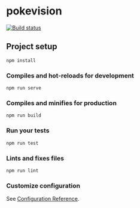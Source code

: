 # pokevision
[![Build status](https://andrejk.visualstudio.com/tech-olympics/_apis/build/status/tech-olympics-Node.js-CI)](https://andrejk.visualstudio.com/tech-olympics/_build/latest?definitionId=30)

## Project setup
```
npm install
```

### Compiles and hot-reloads for development
```
npm run serve
```

### Compiles and minifies for production
```
npm run build
```

### Run your tests
```
npm run test
```

### Lints and fixes files
```
npm run lint
```

### Customize configuration
See [Configuration Reference](https://cli.vuejs.org/config/).

